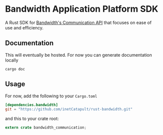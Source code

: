 Bandwidth Application Platform SDK
====

A Rust SDK for [Bandwidth's Communication API](https://catapult.inetwork.com)
that focuses on ease of use and efficiency.

## Documentation

This will eventually be hosted. For now you can generate documentation locally
```
cargo doc
```

## Usage

For now, add the following to your `Cargo.toml`

```toml
[dependencies.bandwidth]
git = "https://github.com/inetCatapult/rust-bandwidth.git"
```

and this to your crate root:

```rust
extern crate bandwidth_communication;
```

